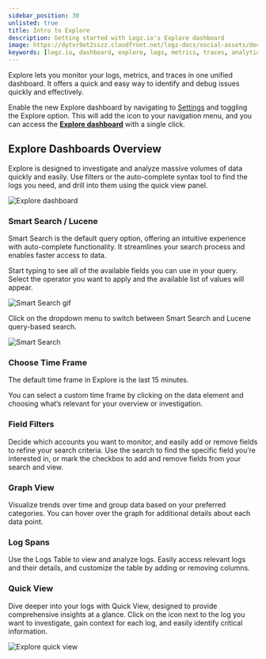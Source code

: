 ```yaml
---
sidebar_position: 30
unlisted: true
title: Intro to Explore
description: Getting started with Logz.io's Explore dashboard
image: https://dytvr9ot2sszz.cloudfront.net/logz-docs/social-assets/docs-social.jpg
keywords: [logz.io, dashboard, explore, logs, metrics, traces, analytics, log analysis, observability]
---
```


Explore lets you monitor your logs, metrics, and traces in one unified dashboard. It offers a quick and easy way to identify and debug issues quickly and effectively.

Enable the new Explore dashboard by navigating to [Settings](https://app.logz.io/#/dashboard/settings/general) and toggling the Explore option. This will add the icon to your navigation menu, and you can access the [**Explore dashboard**](https://app.logz.io/) with a single click.


## Explore Dashboards Overview

Explore is designed to investigate and analyze massive volumes of data quickly and easily. Use filters or the auto-complete syntax tool to find the logs you need, and drill into them using the quick view panel.

![Explore dashboard](https://dytvr9ot2sszz.cloudfront.net/logz-docs/explore-dashboard/explore-with-numbers.png)

### Smart Search / Lucene

Smart Search is the default query option, offering an intuitive experience with auto-complete functionality. It streamlines your search process and enables faster access to data.

Start typing to see all of the available fields you can use in your query. Select the operator you want to apply and the available list of values will appear.

![Smart Search gif](https://dytvr9ot2sszz.cloudfront.net/logz-docs/explore-dashboard/smart-search.gif)

Click on the dropdown menu to switch between Smart Search and Lucene query-based search.

![Smart Search](https://dytvr9ot2sszz.cloudfront.net/logz-docs/explore-dashboard/smart-search-bar.png)

### Choose Time Frame

The default time frame in Explore is the last 15 minutes.

You can select a custom time frame by clicking on the data element and choosing what’s relevant for your overview or investigation.

### Field Filters

Decide which accounts you want to monitor, and easily add or remove fields to refine your search criteria. Use the search to find the specific field you’re interested in, or mark the checkbox to add and remove fields from your search and view. 

### Graph View

Visualize trends over time and group data based on your preferred categories. You can hover over the graph for additional details about each data point.

### Log Spans

Use the Logs Table to view and analyze logs. Easily access relevant logs and their details, and customize the table by adding or removing columns.

### Quick View

Dive deeper into your logs with Quick View, designed to provide comprehensive insights at a glance. Click on the icon next to the log you want to investigate, gain context for each log, and easily identify critical information. 

![Explore quick view](https://dytvr9ot2sszz.cloudfront.net/logz-docs/explore-dashboard/quick-view-explore.png)